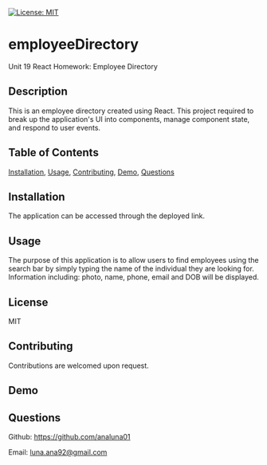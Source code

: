 [![License: MIT](https://img.shields.io/badge/License-MIT-yellow.svg)](https://opensource.org/licenses/MIT)

# employeeDirectory
Unit 19 React Homework: Employee Directory

## Description
This is an employee directory created using React. This project required to break up the application's UI into components, manage component state, and respond to user events.

## Table of Contents
[Installation](#installation), [Usage](#usage), [Contributing](#contributing), [Demo](#demo), [Questions](#questions)

## Installation
The application can be accessed through the deployed link.

## Usage
The purpose of this application is to allow users to find employees using the search bar by simply typing the name of the individual they are looking for. Information including: photo, name, phone, email and DOB will be displayed.

## License
MIT

## Contributing
Contributions are welcomed upon request.

## Demo

## Questions
Github: https://github.com/analuna01

Email: luna.ana92@gmail.com

